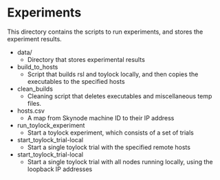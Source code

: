 # Experiments

This directory contains the scripts to run experiments, and stores the experiment results.

- data/
    * Directory that stores experimental results
- build_to_hosts
    * Script that builds rsl and toylock locally, and then copies the executables to the specified hosts
- clean_builds
    * Cleaning script that deletes executables and miscellaneous temp files.
- hosts.csv
    * A map from Skynode machine ID to their IP address
- run_toylock_experiment
    * Start a toylock experiment, which consists of a set of trials
- start_toylock_trial-local
    * Start a single toylock trial with the specified remote hosts
- start_toylock_trial-local
    * Start a single toylock trial with all nodes running locally, using the loopback IP addresses

    